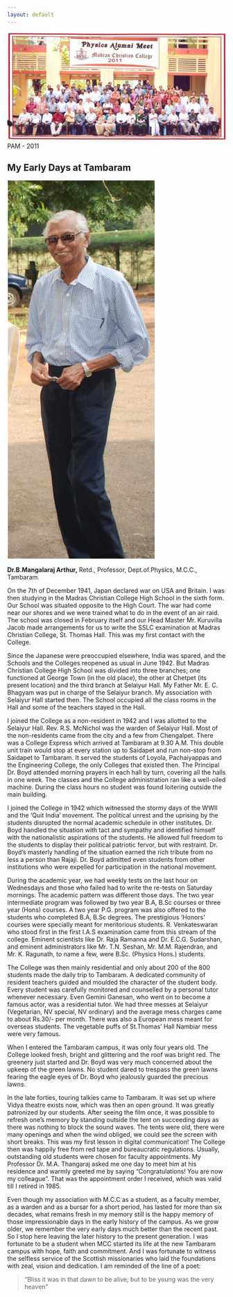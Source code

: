 ```yaml
---
layout: default
---
```

![Group](/assets/img/PAM2011.jpg)
PAM - 2011


## My Early Days at Tambaram

![BMA](/assets/img/bma_1.png)

**Dr.B.Mangalaraj Arthur,**
Retd., Professor, Dept.of.Physics, M.C.C., Tambaram.

On the 7th of December 1941, Japan declared war on USA and Britain. I was then studying in the Madras Christian College High School in the sixth form. Our School was situated opposite to the High Court. The war had come near our shores and we were trained what to do in the event of an air raid. The school was closed in February itself and our Head Master Mr. Kuruvilla Jacob made arrangements for us to write the SSLC examination at Madras Christian College, St. Thomas Hall. This was my first contact with the College.

Since the Japanese were preoccupied elsewhere, India was spared, and the Schools and the Colleges reopened as usual in June 1942. But Madras Christian College High School was divided into three branches; one functioned at George Town (in the old place), the other at Chetpet (its present location) and the third branch at Selaiyur Hall. My Father Mr. E. C. Bhagyam was put in charge of the Selaiyur branch. My association with Selaiyur Hall started then. The School occupied all the class rooms in the Hall and some of the teachers stayed in the Hall.

I joined the College as a non-resident in 1942 and I was allotted to the Selaiyur Hall. Rev. R.S. McNichol was the warden of Selaiyur Hall. Most of the non-residents came from the city and a few from Chengalpet. There was a College Express which arrived at Tambaram at 9.30 A.M. This double unit train would stop at every station up to Saidapet and run non-stop from Saidapet to Tambaram. It served the students of Loyola, Pachaiyappas and the Engineering College, the only Colleges that existed then. The Principal Dr. Boyd attended morning prayers in each hall by turn, covering all the halls in one week. The classes and the College administration ran like a well-oiled machine. During the class hours no student was found loitering outside the main building.

I joined the College in 1942 which witnessed the stormy days of the WWII and the ‘Quit India’ movement. The political unrest and the uprising by the students disrupted the normal academic schedule in other institutes. Dr. Boyd handled the situation with tact and sympathy and identified himself with the nationalistic aspirations of the students. He allowed full freedom to the students to display their political patriotic fervor, but with restraint. Dr. Boyd’s masterly handling of the situation earned the rich tribute from no less a person than Rajaji. Dr. Boyd admitted even students from other institutions who were expelled for participation in the national movement.

During the academic year, we had weekly tests on the last hour on Wednesdays and those who failed had to write the re-tests on Saturday mornings. The academic pattern was different those days. The two year intermediate program was followed by two year B.A, B.Sc courses or three year (Hons) courses. A two year P.G. program was also offered to the students who completed B.A, B.Sc degrees.
The prestigious ‘Honors' courses were specially meant for meritorious students. R. Venkateswaran who stood first in the first I.A.S examination came from this stream of the college. Eminent scientists like Dr. Raja Ramanna and Dr. E.C.G. Sudarshan, and eminent administrators like Mr. T.N. Seshan, Mr. M.M. Rajendran, and Mr. K. Ragunath, to name a few, were B.Sc. (Physics Hons.) students.

The College was then mainly residential and only about 200 of the 800 students made the daily trip to Tambaram. A dedicated community of resident teachers guided and moulded the character of the student body. Every student was carefully monitored and counselled by a personal tutor whenever necessary. Even Gemini Ganesan, who went on to become a famous actor, was a residential tutor.
We had three messes at Selaiyur (Vegetarian, NV special, NV ordinary) and the average mess charges came to about Rs.30/- per month. There was also a European mess meant for overseas students. The vegetable puffs of St.Thomas’ Hall Nambiar mess were very famous.

When I entered the Tambaram campus, it was only four years old. The College looked fresh, bright and glittering and the roof was bright red. The greenery just started and Dr. Boyd was very much concerned about the upkeep of the green lawns. No student dared to trespass the green lawns fearing the eagle eyes of Dr. Boyd who jealously guarded the precious lawns.

In the late forties, touring talkies came to Tambaram. It was set up where Vidya theatre exists now, which was then an open ground. It was greatly patronized by our students. After seeing the film once, it was possible to refresh one’s memory by standing outside the tent on succeeding days as there was nothing to block the sound waves. The tents were old, there were many openings and when the wind obliged, we could see the screen with short breaks. This was my first lesson in digital communication!
The College then was happily free from red tape and bureaucratic regulations. Usually, outstanding old students were chosen for faculty appointments. My Professor Dr. M.A. Thangaraj asked me one day to meet him at his residence and warmly greeted me by saying “Congratulations! You are now my colleague”. That was the appointment order I received, which was valid till I retired in 1985.

Even though my association with M.C.C as a student, as a faculty member, as a warden and as a bursar for a short period, has lasted for more than six decades, what remains fresh in my memory still is the happy memory of those impressionable days in the early history of the campus. As we grow older, we remember the very early days much better than the recent past. So I stop here leaving the later history to the present generation.
I was fortunate to be a student when MCC started its life at the new Tambaram campus with hope, faith and commitment. And I was fortunate to witness the selfless service of the Scottish missionaries who laid the foundations with zeal, vision and dedication. I am reminded of the line of a poet:

> “Bliss it was in that dawn to be alive; but to be young
>  was the very heaven”



